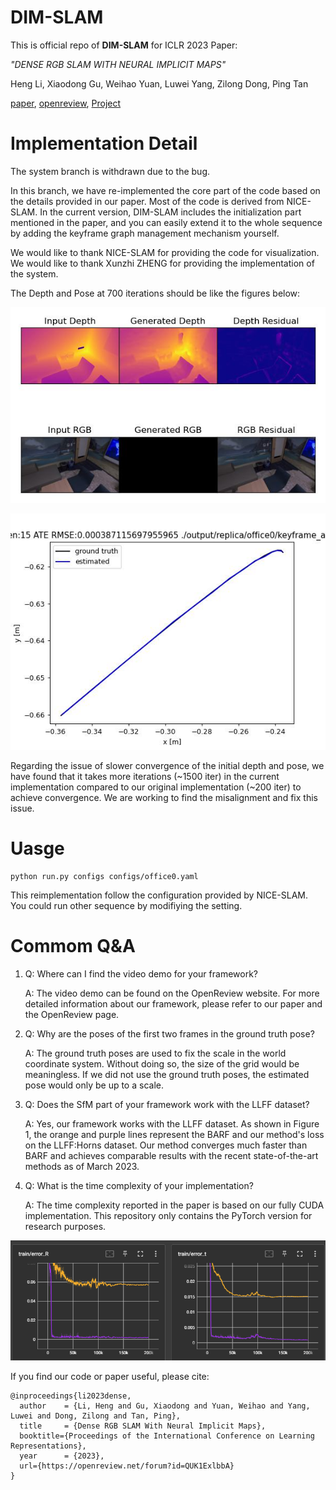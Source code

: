 # DIM-SLAM
This is official repo of **DIM-SLAM** for ICLR 2023 Paper:

 *"DENSE RGB SLAM WITH NEURAL IMPLICIT MAPS"*

Heng Li, Xiaodong Gu, Weihao Yuan, Luwei Yang, Zilong Dong, Ping Tan

[paper](https://openreview.net/pdf?id=QUK1ExlbbA), [openreview](https://openreview.net/forum?id=QUK1ExlbbA), [Project](https://poptree.github.io/DIM-SLAM/)




# Implementation Detail
The system branch is withdrawn due to the bug. 

In this branch, we have re-implemented the core part of the code based on the details provided in our paper. Most of the code is derived from NICE-SLAM. In the current version, DIM-SLAM includes the initialization part mentioned in the paper, and you can easily extend it to the whole sequence by adding the keyframe graph management mechanism yourself.

 We would like to thank NICE-SLAM for providing the code for visualization. We would like to thank Xunzhi ZHENG for providing the implementation of the system.



The Depth and Pose at 700 iterations should be like the figures below:

![Vis at 715](./figs/0715.jpg)

![Pose](./figs/keyframe_ape.jpg)


Regarding the issue of slower convergence of the initial depth and pose, we have found that it takes more iterations (~1500 iter) in the current implementation compared to our original implementation (~200 iter) to achieve convergence. We are working to find the misalignment and fix this issue.

# Uasge

```
python run.py configs configs/office0.yaml
```

This reimplementation follow the configuration provided by NICE-SLAM. You could run other sequence by modifiying the setting.

# Commom Q&A

1. Q: Where can I find the video demo for your framework?

    A: The video demo can be found on the OpenReview website. For more detailed information about our framework, please refer to our paper and the OpenReview page.

2. Q: Why are the poses of the first two frames in the ground truth pose?

    A: The ground truth poses are used to fix the scale in the world coordinate system. Without doing so, the size of the grid would be meaningless. If we did not use the ground truth poses, the estimated pose would only be up to a scale.

3. Q: Does the SfM part of your framework work with the LLFF dataset?

    A: Yes, our framework works with the LLFF dataset. As shown in Figure 1, the orange and purple lines represent the BARF and our method's loss on the LLFF:Horns dataset. Our method converges much faster than BARF and achieves comparable results with the recent state-of-the-art methods as of March 2023.

4. Q: What is the time complexity of your implementation?

    A: The time complexity reported in the paper is based on our fully CUDA implementation. This repository only contains the PyTorch version for research purposes.

![Fig1: LLFF:Horns, Ours compares with BARF](./figs/20230330193005.png)


If you find our code or paper useful, please cite:
```
@inproceedings{li2023dense,
  author    = {Li, Heng and Gu, Xiaodong and Yuan, Weihao and Yang, Luwei and Dong, Zilong and Tan, Ping},
  title     = {Dense RGB SLAM With Neural Implicit Maps},
  booktitle={Proceedings of the International Conference on Learning Representations},
  year      = {2023},
  url={https://openreview.net/forum?id=QUK1ExlbbA}
}
```

